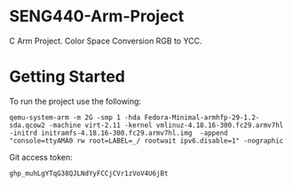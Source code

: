 # SENG440-Arm-Project
C Arm Project. Color Space Conversion RGB to YCC.

# Getting Started   
To run the project use the following:
```
qemu-system-arm -m 2G -smp 1 -hda Fedora-Minimal-armhfp-29-1.2-sda.qcow2 -machine virt-2.11 -kernel vmlinuz-4.18.16-300.fc29.armv7hl -initrd initramfs-4.18.16-300.fc29.armv7hl.img  -append "console=ttyAMA0 rw root=LABEL=_/ rootwait ipv6.disable=1" -nographic    
```

Git access token:
```
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
```